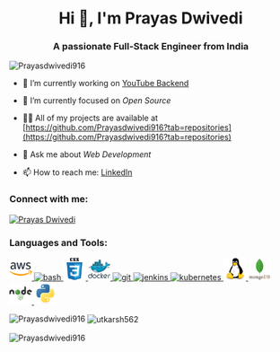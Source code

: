 <h1 align="center">Hi 👋, I'm Prayas Dwivedi </h1>
<h3 align="center">A passionate Full-Stack Engineer from India</h3>

<p align="left"> <img src="https://komarev.com/ghpvc/?username=Prayasdwivedi916&label=Profile%20views&color=0e75b6&style=flat" alt="Prayasdwivedi916" /> </p>

- 🔭 I’m currently working on [YouTube Backend](https://github.com/Prayasdwivedi916/Youtube-Backend.git)

- 🌱 I’m currently focused on *Open Source*

- 👨‍💻 All of my projects are available at [https://github.com/Prayasdwivedi916?tab=repositories](https://github.com/Prayasdwivedi916?tab=repositories)

- 💬 Ask me about *Web Development*

- 📫 How to reach me: [LinkedIn](https://www.linkedin.com/in/prayas-dwivedi-a250bb252/?trk=opento_sprofile_topcard)

<h3 align="left">Connect with me:</h3>
<p align="left">
  <a href="https://www.linkedin.com/in/prayas-dwivedi-a250bb252/?trk=opento_sprofile_topcard" target="blank">
    <img align="center" src="https://raw.githubusercontent.com/rahuldkjain/github-profile-readme-generator/master/src/images/icons/Social/linked-in-alt.svg" alt="Prayas Dwivedi" height="30" width="40" />
  </a>
</p>

<h3 align="left">Languages and Tools:</h3>
<p align="left"> 
  <a href="https://aws.amazon.com" target="_blank" rel="noreferrer"> 
    <img src="https://raw.githubusercontent.com/devicons/devicon/master/icons/amazonwebservices/amazonwebservices-original-wordmark.svg" alt="aws" width="40" height="40"/> 
  </a> 
  <a href="https://www.gnu.org/software/bash/" target="_blank" rel="noreferrer"> 
    <img src="https://www.vectorlogo.zone/logos/gnu_bash/gnu_bash-icon.svg" alt="bash" width="40" height="40"/> 
  </a> 
  <a href="https://www.w3schools.com/css/" target="_blank" rel="noreferrer"> 
    <img src="https://raw.githubusercontent.com/devicons/devicon/master/icons/css3/css3-original-wordmark.svg" alt="css3" width="40" height="40"/> 
  </a> 
  <a href="https://www.docker.com/" target="_blank" rel="noreferrer"> 
    <img src="https://raw.githubusercontent.com/devicons/devicon/master/icons/docker/docker-original-wordmark.svg" alt="docker" width="40" height="40"/> 
  </a> 
  <a href="https://git-scm.com/" target="_blank" rel="noreferrer"> 
    <img src="https://www.vectorlogo.zone/logos/git-scm/git-scm-icon.svg" alt="git" width="40" height="40"/> 
  </a> 
  <a href="https://www.jenkins.io" target="_blank" rel="noreferrer"> 
    <img src="https://www.vectorlogo.zone/logos/jenkins/jenkins-icon.svg" alt="jenkins" width="40" height="40"/> 
  </a> 
  <a href="https://kubernetes.io" target="_blank" rel="noreferrer"> 
    <img src="https://www.vectorlogo.zone/logos/kubernetes/kubernetes-icon.svg" alt="kubernetes" width="40" height="40"/> 
  </a> 
  <a href="https://www.linux.org/" target="_blank" rel="noreferrer"> 
    <img src="https://raw.githubusercontent.com/devicons/devicon/master/icons/linux/linux-original.svg" alt="linux" width="40" height="40"/> 
  </a> 
  <a href="https://www.mongodb.com/" target="_blank" rel="noreferrer"> 
    <img src="https://raw.githubusercontent.com/devicons/devicon/master/icons/mongodb/mongodb-original-wordmark.svg" alt="mongodb" width="40" height="40"/> 
  </a> 
  <a href="https://nodejs.org" target="_blank" rel="noreferrer"> 
    <img src="https://raw.githubusercontent.com/devicons/devicon/master/icons/nodejs/nodejs-original-wordmark.svg" alt="nodejs" width="40" height="40"/> 
  </a> 
  <a href="https://www.python.org" target="_blank" rel="noreferrer"> 
    <img src="https://raw.githubusercontent.com/devicons/devicon/master/icons/python/python-original.svg" alt="python" width="40" height="40"/> 
  </a> 
</p>

<p><img align="left" src="https://github-readme-stats.vercel.app/api/top-langs?username=Prayasdwivedi916&show_icons=true&locale=en&layout=compact" alt="Prayasdwivedi916" /></p>

<p>&nbsp;<img align="center" src="https://github-readme-stats.vercel.app/api?username=Prayasdwivedi916&show_icons=true&locale=en" alt="utkarsh562" /></p>

<p><img align="center" src="https://github-readme-streak-stats.herokuapp.com/?user=Prayasdwivedi916&" alt="Prayasdwivedi916" /></p>
